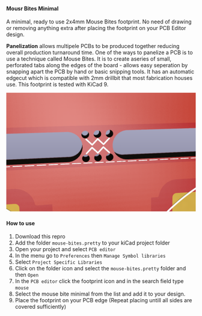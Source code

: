 #### Mousr Bites Minimal
A minimal, ready to use 2x4mm Mouse Bites footprint. No need of drawing or removing anything extra after placing the footprint on your PCB Editor design. 

**Panelization** allows multipele PCBs to be produced together reducing overall production turnaround time. One of the ways to panelize a PCB is to use a technique called Mouse Bites. It is to create aseries of small, perforated tabs along the edges of the board - allows easy seperation by snapping apart the PCB by hand or basic snipping tools. It has an automatic edgecut which is compatible with 2mm drillbit that most fabrication houses use. This footprint is tested with KiCad 9. 

![Alt text](./mouse-bites.png?raw=true "Mouse Bites on a PCB (rendering)")

#### How to use
1. Download this repro
2. Add the folder `mouse-bites.pretty` to your kiCad project folder
3. Open your project and select `PCB editor`
4. In the menu go to `Preferences` then `Manage Symbol libraries`
5. Select `Project Specific Libraries`
6. Click on the folder icon  and select the `mouse-bites.pretty` folder and then `Open`
7. In the `PCB editor` click the footprint icon  and in the search field type `mouse`
8. Select the mouse bite minimal from the list and add it to your design.
9. Place the footprint on your PCB edge (Repeat placing untill all sides are covered sufficiently)

